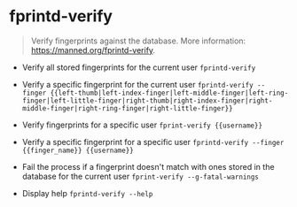 # fprintd-verify
> Verify fingerprints against the database.
> More information: <https://manned.org/fprintd-verify>.

- Verify all stored fingerprints for the current user
`fprintd-verify`

- Verify a specific fingerprint for the current user
`fprintd-verify --finger {{left-thumb|left-index-finger|left-middle-finger|left-ring-finger|left-little-finger|right-thumb|right-index-finger|right-middle-finger|right-ring-finger|right-little-finger}}`

- Verify fingerprints for a specific user
`fprint-verify {{username}}`

- Verify a specific fingerprint for a specific user
`fprintd-verify --finger {{finger_name}} {{username}}`

- Fail the process if a fingerprint doesn't match with ones stored in the database for the current user
`fprint-verify --g-fatal-warnings`

- Display help
`fprintd-verify --help`
